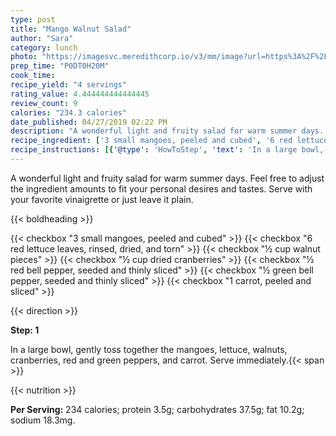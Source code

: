 ```yaml
---
type: post
title: "Mango Walnut Salad"
author: "Sara"
category: lunch
photo: "https://imagesvc.meredithcorp.io/v3/mm/image?url=https%3A%2F%2Fimages.media-allrecipes.com%2Fuserphotos%2F1133066.jpg"
prep_time: "P0DT0H20M"
cook_time: 
recipe_yield: "4 servings"
rating_value: 4.444444444444445
review_count: 9
calories: "234.3 calories"
date_published: 04/27/2019 02:22 PM
description: "A wonderful light and fruity salad for warm summer days. Feel free to adjust the ingredient amounts to fit your personal desires and tastes. Serve with your favorite vinaigrette or just leave it plain."
recipe_ingredient: ['3 small mangoes, peeled and cubed', '6 red lettuce leaves, rinsed, dried, and torn', '½ cup walnut pieces', '½ cup dried cranberries', '½ red bell pepper, seeded and thinly sliced', '½ green bell pepper, seeded and thinly sliced', '1 carrot, peeled and sliced']
recipe_instructions: [{'@type': 'HowToStep', 'text': 'In a large bowl, gently toss together the mangoes, lettuce, walnuts, cranberries, red and green peppers, and carrot. Serve immediately.\n'}]
---
```


A wonderful light and fruity salad for warm summer days. Feel free to adjust the ingredient amounts to fit your personal desires and tastes. Serve with your favorite vinaigrette or just leave it plain. 

{{< boldheading >}}

{{< checkbox "3 small mangoes, peeled and cubed" >}}
{{< checkbox "6  red lettuce leaves, rinsed, dried, and torn" >}}
{{< checkbox "½ cup walnut pieces" >}}
{{< checkbox "½ cup dried cranberries" >}}
{{< checkbox "½  red bell pepper, seeded and thinly sliced" >}}
{{< checkbox "½  green bell pepper, seeded and thinly sliced" >}}
{{< checkbox "1  carrot, peeled and sliced" >}}


{{< direction >}}

**Step: 1**

In a large bowl, gently toss together the mangoes, lettuce, walnuts, cranberries, red and green peppers, and carrot. Serve immediately.{{< span >}}

{{< nutrition >}}

**Per Serving:** 234 calories; protein 3.5g; carbohydrates 37.5g; fat 10.2g; sodium 18.3mg.
